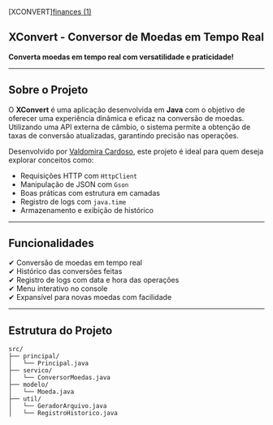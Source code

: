 [XCONVERT][finances (1)](https://github.com/user-attachments/assets/d786b555-a805-4525-9170-db44ec7c1bcc)


## XConvert - Conversor de Moedas em Tempo Real

**Converta moedas em tempo real com versatilidade e praticidade!**

---

## Sobre o Projeto

O **XConvert** é uma aplicação desenvolvida em **Java** com o objetivo de oferecer uma experiência dinâmica e eficaz na conversão de moedas. Utilizando uma API externa de câmbio, o sistema permite a obtenção de taxas de conversão atualizadas, garantindo precisão nas operações.

Desenvolvido por [Valdomira Cardoso](https://github.com/valdomiracard), este projeto é ideal para quem deseja explorar conceitos como:

- Requisições HTTP com `HttpClient`
- Manipulação de JSON com `Gson`
- Boas práticas com estrutura em camadas
- Registro de logs com `java.time`
- Armazenamento e exibição de histórico

---

 ## Funcionalidades

✔ Conversão de moedas em tempo real  
✔ Histórico das conversões feitas  
✔ Registro de logs com data e hora das operações  
✔ Menu interativo no console  
✔ Expansível para novas moedas com facilidade

---

 ## Estrutura do Projeto

```plaintext
src/
├── principal/
│   └── Principal.java
├── servico/
│   └── ConversorMoedas.java
├── modelo/
│   └── Moeda.java
├── util/
│   └── GeradorArquivo.java
│   └── RegistroHistorico.java
